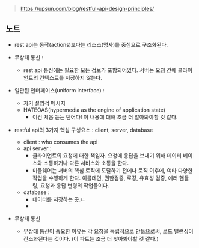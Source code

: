 > https://upsun.com/blog/restful-api-design-principles/



## 노트

- rest api는 동작(actions)보다는 리소스(명사)를 중심으로 구조화된다.
- 무상태 통신 : 
	- rest api 통신에는 필요한 모든 정보가 포함되어있다. 서버는 요청 간에 클라이언트의 컨텍스트를 저장하지 않는다.
- 일관된 인터페이스(uniform interface) : 
	- 자기 설명적 메시지
	- HATEOAS(hypermedia as the engine of application state)
		- 이건 처음 듣는 단어다! 이 내용에 대해 조금 더 알아봐야할 것 같다.


- restful api의 3가지 핵심 구성요소 : client, server, database
	- client : who consumes the api
	- api server : 
		- 클라이언트의 요청에 대한 책임자. 요청에 응답을 보내기 위해 데이터 베이스와 소통하거나 다른 서비스와 소통을 한다. 
		- 미들웨어는 서버의 핵심 로직에 도달하기 전에나 로직 이후에, 여타 다양한 작업을 수행하게 한다. 이를테면, 권한검증, 로깅, 유효성 검증, 에러 핸들링, 요청과 응답 변형의 작업들이다.
	- database :
		- 데이터를 저장하는 곳.ㄴ
		- 


- 무상태 통신
	- 무상태 통신이 중요한 이유는 각 요청을 독립적으로 만듦으로써, 로드 밸런싱이 간소화된다는 것이다. (이 파트는 조금 더 찾아봐야할 것 같다.)


